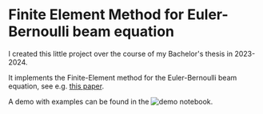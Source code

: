 # Finite Element Method for Euler-Bernoulli beam equation

I created this little project over the course of my Bachelor's thesis in 2023-2024.

It implements the Finite-Element method for the Euler-Bernoulli beam equation, see e.g. [this paper](https://www.civil.iitb.ac.in/~minamdar/ce620/Files/FEA_Beams.pdf).

A demo with examples can be found in the ![demo notebook](./demo.ipynb).